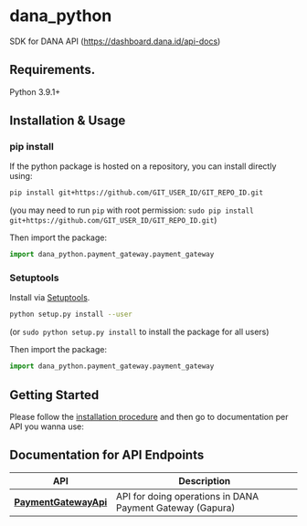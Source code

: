# dana_python
SDK for DANA API (https://dashboard.dana.id/api-docs) 

## Requirements.

Python 3.9.1+

## Installation & Usage
### pip install

If the python package is hosted on a repository, you can install directly using:

```sh
pip install git+https://github.com/GIT_USER_ID/GIT_REPO_ID.git
```
(you may need to run `pip` with root permission: `sudo pip install git+https://github.com/GIT_USER_ID/GIT_REPO_ID.git`)

Then import the package:
```python
import dana_python.payment_gateway.payment_gateway
```

### Setuptools

Install via [Setuptools](http://pypi.python.org/pypi/setuptools).

```sh
python setup.py install --user
```
(or `sudo python setup.py install` to install the package for all users)

Then import the package:
```python
import dana_python.payment_gateway.payment_gateway
```

## Getting Started

Please follow the [installation procedure](#installation--usage) and then go to documentation per API you wanna use:

## Documentation for API Endpoints

API | Description
------------- | -------------
[**PaymentGatewayApi**](docs/payment_gateway/PaymentGatewayApi.md) | API for doing operations in DANA Payment Gateway (Gapura)

